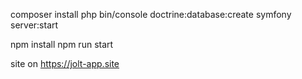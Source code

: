 composer install
php bin/console doctrine:database:create
symfony server:start

npm install
npm run start

site on https://jolt-app.site
